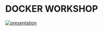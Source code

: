 # DOCKER WORKSHOP

[![presentation](https://lh6.googleusercontent.com/7_KLfUVjTD6-E0IZr7w3vUl5N-hCA6i92qBuPChzZkYNLe82BD42UsCtRNT5YD9R_TNTS3p-NLP2AQ6v1MQDjS7ZGs0XaSjrbKH6SyjMp9ESBg4ausmw-DH82hhJp81u2hG4IVWVng)](https://docs.google.com/presentation/d/1BywZf6aHxe-DM8F-dHdSO1aZ6OiqBVV8lNdnwSTl-Bk/edit?usp=sharing)

